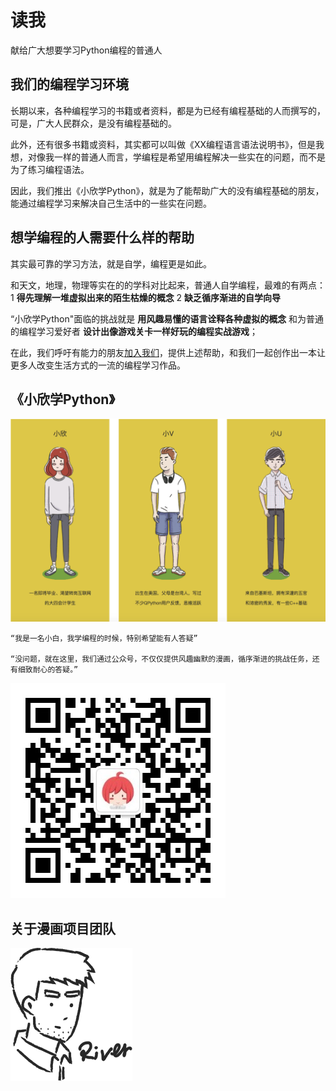 # 读我

献给广大想要学习Python编程的普通人

## 我们的编程学习环境

长期以来，各种编程学习的书籍或者资料，都是为已经有编程基础的人而撰写的，可是，广大人民群众，是没有编程基础的。

此外，还有很多书籍或资料，其实都可以叫做《XX编程语言语法说明书》，但是我想，对像我一样的普通人而言，学编程是希望用编程解决一些实在的问题，而不是为了练习编程语法。

因此，我们推出《小欣学Python》，就是为了能帮助广大的没有编程基础的朋友，能通过编程学习来解决自己生活中的一些实在问题。


## 想学编程的人需要什么样的帮助

其实最可靠的学习方法，就是自学，编程更是如此。

和天文，地理，物理等实在的的学科对比起来，普通人自学编程，最难的有两点： 1 **得先理解一堆虚拟出来的陌生枯燥的概念** 2 **缺乏循序渐进的自学向导**

“小欣学Python"面临的挑战就是 **用风趣易懂的语言诠释各种虚拟的概念** 和为普通的编程学习爱好者 **设计出像游戏关卡一样好玩的编程实战游戏**；

在此，我们呼吁有能力的朋友[加入我们](https://github.com/xiaoxinlearnpython/script)，提供上述帮助，和我们一起创作出一本让更多人改变生活方式的一流的编程学习作品。

## 《小欣学Python》


![所有主人公](https://github.com/XiaoxinLearnPython/readme/raw/master/assets/all.png)


```
“我是一名小白，我学编程的时候，特别希望能有人答疑”

“没问题，就在这里，我们通过公众号，不仅仅提供风趣幽默的漫画，循序渐进的挑战任务，还有细致耐心的答疑。”
```


![微信公众号](https://github.com/XiaoxinLearnPython/readme/raw/master/assets/wechat.jpg)


## 关于漫画项目团队

![发起者River](https://github.com/XiaoxinLearnPython/readme/raw/master/assets/river.png)
